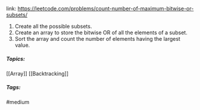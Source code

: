 link: https://leetcode.com/problems/count-number-of-maximum-bitwise-or-subsets/

1. Create all the possible subsets. 
2. Create an array to store the bitwise OR of all the elements of a subset.
3. Sort the array and count the number of elements having the largest value.

##### Topics:
[[Array]] [[Backtracking]]

##### Tags:
#medium 